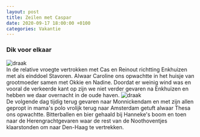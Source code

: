 ```yaml
---
layout: post
title: Zeilen met Caspar
date: 2020-09-17 18:00:00 +0100
categories: Vakantie
---
```


### Dik voor elkaar
![draak](https://prisse.net/draak.jpg)  
In de relative vroegte vertrokken met Cas en Reinout richtting Enkhuizen met als einddoel Stavoren. Alwaar Caroline ons opwachtte in het huisje van grootmoeder samen met Okkie en Nadine. Doordat er weinig wind was en vooral de verkeerde kant op zijn we niet verder gevaren na Enkhuizen en hebben we daar overnacht in de oude haven. 
![draak](https://prisse.nl/assets/reinout-sluis.jpg)  
De volgende dag tijdig terug gevaren naar Monnickendam en met zijn allen gepropt in mama's polo vrolijk terug naar Amsterdam getuft alwaar Thesa ons opwachtte. Bitterballen en bier gehaald bij Hanneke's boom en toen naar de Herengrachtgevaren waar de rest van de Noothoventjes klaarstonden om naar Den-Haag te vertrekken.
